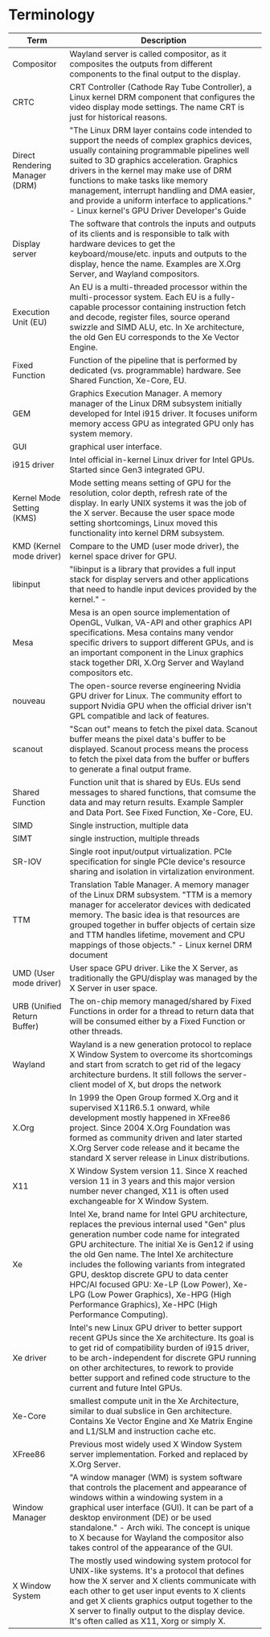 
# Terminology

| Term                           | Description                                                  |
| ------------------------------ | ------------------------------------------------------------ |
| Compositor                     | Wayland server is called compositor, as it composites the outputs from different components to the final output to the display. |
| CRTC                           | CRT Controller (Cathode Ray Tube Controller), a Linux kernel DRM component that configures the video display mode settings. The name CRT is just for historical reasons. |
| Direct Rendering Manager (DRM) | "The Linux DRM layer contains code intended to support the needs of complex graphics devices, usually containing programmable pipelines well suited to 3D graphics acceleration. Graphics drivers in the kernel may make use of DRM functions to make tasks like memory management, interrupt handling and DMA easier, and provide a uniform interface to applications." - Linux kernel's GPU Driver Developer's Guide |
| Display server                 | The software that controls the inputs and outputs of its clients and is responsible to talk with hardware devices to get the keyboard/mouse/etc. inputs and outputs to the display, hence the name. Examples are X.Org Server, and Wayland compositors. |
| Execution Unit (EU)            | An EU is a multi-threaded processor within the multi-processor system. Each EU is a fully-capable processor containing instruction fetch and decode, register files, source operand swizzle and SIMD ALU, etc. In Xe architecture, the old Gen EU corresponds to the Xe Vector Engine. |
| Fixed Function                 | Function of the pipeline that is performed by dedicated (vs. programmable) hardware. See Shared Function, Xe-Core, EU. |
| GEM                            | Graphics Execution Manager. A memory manager of the Linux DRM subsystem initially developed for Intel i915 driver. It focuses uniform memory access GPU as integrated GPU only has system memory. |
| GUI                            | graphical user interface.                                    |
| i915 driver                    | Intel official in-kernel Linux driver for Intel GPUs. Started since Gen3 integrated GPU. |
| Kernel Mode Setting (KMS)      | Mode setting means setting of GPU for the resolution, color depth, refresh rate of the display. In early UNIX systems it was the job of the X server. Because the user space mode setting shortcomings, Linux moved this functionality into kernel DRM subsystem. |
| KMD (Kernel mode driver)       | Compare to the UMD (user mode driver), the kernel space driver for GPU. |
| libinput                       | "libinput is a library that provides a full input stack for display servers and other applications that need to handle input devices provided by the kernel." - |
| Mesa                           | Mesa is an open source implementation of OpenGL, Vulkan, VA-API and other graphics API specifications. Mesa contains many vendor specific drivers to support different GPUs, and is an important component in the Linux graphics stack together DRI, X.Org Server and Wayland compositors etc. |
| nouveau                        | The open-source reverse engineering Nvidia GPU driver for Linux. The community effort to support Nvidia GPU when the official driver isn't GPL compatible and lack of features. |
| scanout                        | "Scan out" means to fetch the pixel data. Scanout buffer means the pixel data's buffer to be displayed. Scanout process means the process to fetch the pixel data from the buffer or buffers to generate a final output frame. |
| Shared Function                | Function unit that is shared by EUs. EUs send messages to shared functions, that comsume the data and may return results. Example Sampler and Data Port. See Fixed Function, Xe-Core, EU. |
| SIMD                           | Single instruction, multiple data                            |
| SIMT                           | single instruction, multiple threads                         |
| SR-IOV                         | Single root input/output virtualization. PCIe specification for single PCIe device's resource sharing and isolation in virtalization environment. |
| TTM                            | Translation Table Manager. A memory manager of the Linux DRM subsystem. "TTM is a memory manager for accelerator devices with dedicated memory. The basic idea is that resources are grouped together in buffer objects of certain size and TTM handles lifetime, movement and CPU mappings of those objects." - Linux kernel DRM document |
| UMD (User mode driver)         | User space GPU driver. Like the X Server, as traditionally the GPU/display was managed by the X Server in user space. |
| URB (Unified Return Buffer)    | The on-chip memory managed/shared by Fixed Functions in order for a thread to return data that will be consumed either by a Fixed Function or other threads. |
| Wayland                        | Wayland is a new generation protocol to replace X Window System to overcome its shortcomings and start from scratch to get rid of the legacy architecture burdens. It still follows the server-client model of X, but drops the network |
| X.Org                          | In 1999 the Open Group formed X.Org and it supervised X11R6.5.1 onward, while development mostly happened in XFree86 project. Since 2004 X.Org Foundation was formed as community driven and later started X.Org Server code release and it became the standard X server release in Linux distributions. |
| X11                            | X Window System version 11. Since X reached version 11 in 3 years and this major version number never changed, X11 is often used exchangeable for X Window System. |
| Xe                             | Intel Xe, brand name for Intel GPU architecture, replaces the previous internal used "Gen" plus generation number code name for integrated GPU architecture. The initial Xe is Gen12 if using the old Gen name. The Intel Xe architecture includes the following variants from integrated GPU, desktop discrete GPU to data center HPC/AI focused GPU: Xe-LP (Low Power), Xe-LPG (Low Power Graphics), Xe-HPG (High Performance Graphics), Xe-HPC (High Performance Computing). |
| Xe driver                      | Intel's new Linux GPU driver to better support recent GPUs since the Xe architecture. Its goal is to get rid of compatibility burden of i915 driver, to be arch-independent for discrete GPU running on other architectures, to rework to provide better support and refined code structure to the current and future Intel GPUs. |
| Xe-Core                        | smallest compute unit in the Xe Architecture, similar to dual subslice in Gen architecture. Contains Xe Vector Engine and Xe Matrix Engine and L1/SLM and instruction cache etc. |
| XFree86                        | Previous most widely used X Window System server implementation. Forked and replaced by X.Org Server. |
| Window Manager                 | "A window manager (WM) is system software that controls the placement and appearance of windows within a windowing system in a graphical user interface (GUI). It can be part of a desktop environment (DE) or be used standalone." - Arch wiki. The concept is unique to X because for Wayland the compositor also takes control of the appearance of the GUI. |
| X Window System                | The mostly used windowing system protocol for UNIX-like systems. It's a protocol that defines how the X server and X clients communicate with each other to get user input events to X clients and get X clients graphics output together to the X server to finally output to the display device. It's often called as X11, Xorg or simply X. |

